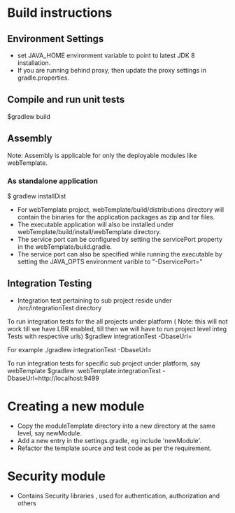 # Build instructions

## Environment Settings
* set JAVA_HOME environment variable to point to latest JDK 8 installation.
* If you are running behind proxy, then update the proxy settings in gradle.properties.

##  Compile and run unit tests
$gradlew build

## Assembly
Note: Assembly is applicable for only the deployable modules like webTemplate.
### As standalone  application
$ gradlew installDist
* For webTemplate project,  webTemplate/build/distributions  directory will contain the binaries for the application  packages as zip and tar files. 
* The  executable application will also be installed under webTemplate/build/install/webTemplate directory. 
* The service port can be configured by setting the servicePort property in the webTemplate/build.gradle.
* The service port can also be specified while running the executable by setting the JAVA_OPTS environment varible to "-DservicePort=<port>"
  
## Integration Testing
* Integration test pertaining to sub project reside under <subProjectRoot>/src/integrationTest directory

To run integration tests for the all projects under platform ( Note: this will not work till we have LBR enabled, till then we will have to run project level integ Tests with respective urls)
$gradlew integrationTest -DbaseUrl=<baseUrl of the microservice>

For example ./gradlew integrationTest -DbaseUrl=<LBR Url>

To run integration tests for specific sub project under platform, say webTemplate
$gradlew :webTemplate:integrationTest -DbaseUrl=http://localhost:9499

# Creating a new module
* Copy the moduleTemplate directory into a new directory at the same level, say newModule.
* Add a new entry in the settings.gradle, eg include 'newModule'.
* Refactor the template source and test code as per the requirement.

# Security module
* Contains Security libraries , used for authentication, authorization and others
